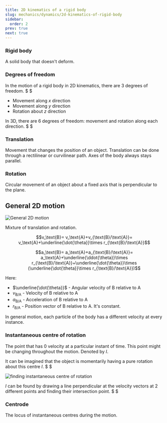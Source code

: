 ```yaml
---
title: 2D kinematics of a rigid body
slug: mechanics/dynamics/2d-kinematics-of-rigid-body
sidebar:
  order: 2
prev: true
next: true
---
```


### Rigid body

A solid body that doesn't deform.

### Degrees of freedom

In the motion of a rigid body in 2D kinematics, there are $3$ degrees of
freedom. $ $

- Movement along $x$ direction
- Movement along $y$ direction
- Rotation about $z$ direction

In 3D, there are $6$ degrees of freedom: movement and rotation along each
direction. $ $

### Translation

Movement that changes the position of an object. Translation can be done through
a rectilinear or curvilinear path. Axes of the body always stays parallel.

### Rotation

Circular movement of an object about a fixed axis that is perpendicular to the
plane.

## General 2D motion

![General 2D motion](/mechanics/dynamics/general-2d-motion.jpg)

Mixture of translation and rotation.

```math
v_\text{B}=
v_\text{A}+v_{\text{B}/\text{A}}=
v_\text{A}+\underline{\dot{\theta}}\times r_{\text{B}/\text{A}}
```

```math
a_\text{B}=
a_\text{A}+a_{\text{B}/\text{A}}=
a_\text{A}+\underline{\ddot{\theta}}\times r_{\text{B}/\text{A}}+\underline{\dot{\theta}}\times (\underline{\dot{\theta}}\times r_{\text{B}/\text{A}})
```

Here:

- $\underline{\dot{\theta}}$ - Angular velocity of $\text{B}$ relative to
  $\text{A}$
- $v_{\text{B}/\text{A}}$ - Velocity of $\text{B}$ relative to $\text{A}$
- $a_{\text{B}/\text{A}}$ - Acceleration of $\text{B}$ relative to $\text{A}$
- $r_{\text{B}/\text{A}}$ - Position vector of $\text{B}$ relative to
  $\text{A}$. It's constant.

In general motion, each particle of the body has a different velocity at every
instance.

### Instantaneous centre of rotation

The point that has $0$ velocity at a particular instant of time. This point
might be changing throughout the motion. Denoted by $I$.

It can be imagined that the object is momentarily having a pure rotation about
this centre $I$. $ $

![finding instantaneous centre of rotation](/mechanics/dynamics/finding-instantaneous-centre-of-rotation.jpg)

$I$ can be found by drawing a line perpendicular at the velocity vectors at 2
different points and finding their intersection point. $ $

### Centrode

The locus of instantaneous centres during the motion.
